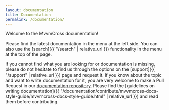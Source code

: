 ```yaml
---
layout: documentation
title: Documentation
permalink: /documentation/
---
```


Welcome to the MvvmCross documentation!

Please find the latest documentation in the menu at the left side. You can also use the [search]({{ "/search" | relative_url }}) functionality in the menu at the top of the page.

If you cannot find what you are looking for or documentation is missing, please do not hesitate to find us through the options on the [support]({{ "/support" | relative_url }}) page and request it. If you know about the topic and want to write documentation for it, you are very welcome to make a Pull Request in our [documentation repository](https://github.com/MvvmCross/mvvmcross-docs). Please find the [guidelines on writing documentation]({{ "/documentation/contribute/mvvmcross-docs-style-guide/mvvmcross-docs-style-guide.html" | relative_url }}) and read them before contributing.

